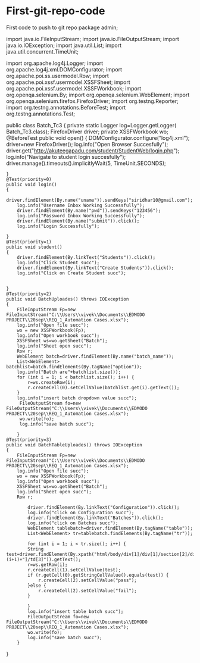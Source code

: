 # First-git-repo-code
First code to push to git repo
package admin;

import java.io.FileInputStream;
import java.io.FileOutputStream;
import java.io.IOException;
import java.util.List;
import java.util.concurrent.TimeUnit;

import org.apache.log4j.Logger;
import org.apache.log4j.xml.DOMConfigurator;
import org.apache.poi.ss.usermodel.Row;
import org.apache.poi.xssf.usermodel.XSSFSheet;
import org.apache.poi.xssf.usermodel.XSSFWorkbook;
import org.openqa.selenium.By;
import org.openqa.selenium.WebElement;
import org.openqa.selenium.firefox.FirefoxDriver;
import org.testng.Reporter;
import org.testng.annotations.BeforeTest;
import org.testng.annotations.Test;

public class Batch_Tc3 {
	private static Logger log=Logger.getLogger( Batch_Tc3.class);
	FirefoxDriver driver;
	private XSSFWorkbook wo;
	@BeforeTest
	public void open()
	{
		DOMConfigurator.configure("log4j.xml");
		driver=new FirefoxDriver();
		log.info("Open Browser Succesfully");
		driver.get("http://akuteegapadu.com/student/StudentWeb/login.php");
		log.info("Navigate to student login succesfully");
		driver.manage().timeouts().implicitlyWait(5, TimeUnit.SECONDS);
		
	}
	@Test(priority=0)
	public void login()
	{
		driver.findElement(By.name("uname")).sendKeys("siridhar10@gmail.com");
		log.info("Username Inbox Working Successfully");
		driver.findElement(By.name("pwd")).sendKeys("123456");
		log.info("Password Inbox Working Successfully");
		driver.findElement(By.name("submit")).click();
		log.info("Login Successfully");
		
	}
	@Test(priority=1)
	public void student()
	{
		driver.findElement(By.linkText("Students")).click();
		log.info("Click Student succ");
		driver.findElement(By.linkText("Create Students")).click();	
		log.info("Click on Create Student succ");
		
			
	}
	@Test(priority=2)
	public void BatchUploades() throws IOException
	{
		FileInputStream Fp=new FileInputStream("C:\\Users\\vivek\\Documents\\EDMODO PROJECT\\20sep\\REQ_1_Automation Cases.xlsx");
		log.info("Open file succ");
		wo = new XSSFWorkbook(Fp);
		log.info("Open workbook succ");
		XSSFSheet ws=wo.getSheet("Batch");
		log.info("Sheet open succ");
		Row r;
		WebElement batch=driver.findElement(By.name("batch_name"));
		List<WebElement> batchlist=batch.findElements(By.tagName("option"));
		log.info("Batch are"+batchlist.size());
		for (int i = 1; i < batchlist.size(); i++) {
			r=ws.createRow(i);
			r.createCell(0).setCellValue(batchlist.get(i).getText());
		}
		log.info("insert batch dropdown value succ");
		 FileOutputStream fo=new FileOutputStream("C:\\Users\\vivek\\Documents\\EDMODO PROJECT\\20sep\\REQ_1_Automation Cases.xlsx");
         wo.write(fo);
         log.info("save batch succ");
		
		}
	@Test(priority=3)
	public void BatchTableUploades() throws IOException
	{
		FileInputStream Fp=new FileInputStream("C:\\Users\\vivek\\Documents\\EDMODO PROJECT\\20sep\\REQ_1_Automation Cases.xlsx");
		log.info("Open file succ");
		wo = new XSSFWorkbook(Fp);
		log.info("Open workbook succ");
		XSSFSheet ws=wo.getSheet("Batch");
		log.info("Sheet open succ");
		Row r;

	    	driver.findElement(By.linkText("Configuration")).click();
	    	log.info("click on Configuration succ");
			driver.findElement(By.linkText("Batches")).click();
			log.info("click on Batches succ");
            WebElement tablebatch=driver.findElement(By.tagName("table"));
            List<WebElement> tr=tablebatch.findElements(By.tagName("tr"));
            
            for (int i = 1; i < tr.size(); i++) {
			String test=driver.findElement(By.xpath("html/body/div[1]/div[1]/section[2]/div/table/tbody/tr["+(i+1)+"]/td[3]")).getText();
            r=ws.getRow(i);
            r.createCell(1).setCellValue(test);
            if (r.getCell(0).getStringCellValue().equals(test)) {
				r.createCell(2).setCellValue("pass");
			}else {
				r.createCell(2).setCellValue("fail");
			}
		    
		    }
            log.info("insert table batch succ");
            FileOutputStream fo=new FileOutputStream("C:\\Users\\vivek\\Documents\\EDMODO PROJECT\\20sep\\REQ_1_Automation Cases.xlsx");
            wo.write(fo);
            log.info("save batch succ");
		}
	
}
